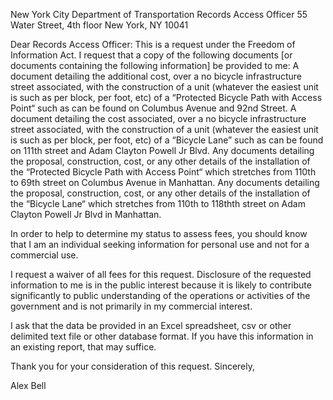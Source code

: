 New York City Department of Transportation
Records Access Officer
55 Water Street, 4th floor
New York, NY 10041

Dear Records Access Officer:
This is a request under the Freedom of Information Act.
I request that a copy of the following documents [or documents containing the following information] be provided to me:
A document detailing the additional cost, over a no bicycle infrastructure street associated, with the construction of a unit (whatever the easiest unit is such as per block, per foot, etc) of a “Protected Bicycle Path with Access Point“  such as can be found on Columbus Avenue and 92nd Street.
A document detailing the cost associated, over a no bicycle infrastructure street associated, with the construction of a unit (whatever the easiest unit is such as per block, per foot, etc) of a “Bicycle Lane” such as can be found on 111th street and Adam Clayton Powell Jr Blvd.
Any documents detailing the proposal, construction, cost, or any other details of the installation of the “Protected Bicycle Path with Access Point“ which stretches from 110th to 69th street on Columbus Avenue in Manhattan.
Any documents detailing the proposal, construction, cost, or any other details of the installation of the “Bicycle Lane“ which stretches from 110th to 118thth street on Adam Clayton Powell Jr Blvd in Manhattan.

In order to help to determine my status to assess fees, you should know that I am an individual seeking information for personal use and not for a commercial use.

I request a waiver of all fees for this request. Disclosure of the requested information to me is in the public interest because it is likely to contribute significantly to public understanding of the operations or activities of the government and is not primarily in my commercial interest. 

I ask that the data be provided in an Excel spreadsheet, csv or other delimited text file or other database format. If you have this information in an existing report, that may suffice.

Thank you for your consideration of this request.
Sincerely,
 
Alex Bell
